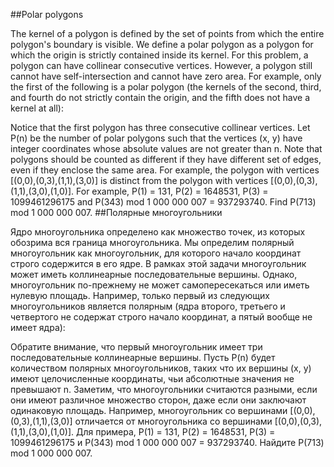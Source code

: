 ##Polar polygons

The kernel of a polygon is defined by the set of points from which the entire polygon's boundary is visible. We define a polar polygon as a polygon for which the origin is strictly contained inside its kernel.
For this problem, a polygon can have collinear consecutive vertices. However, a polygon still cannot have self-intersection and cannot have zero area.
For example, only the first of the following is a polar polygon (the kernels of the second, third, and fourth do not strictly contain the origin, and the fifth does not have a kernel at all):


Notice that the first polygon has three consecutive collinear vertices.
Let P(n) be the number of polar polygons such that the vertices (x, y) have integer coordinates whose absolute values are not greater than n.
Note that polygons should be counted as different if they have different set of edges, even if they enclose the same area. For example, the polygon with vertices [(0,0),(0,3),(1,1),(3,0)] is distinct from the polygon with vertices [(0,0),(0,3),(1,1),(3,0),(1,0)].
For example, P(1) = 131, P(2) = 1648531, P(3) = 1099461296175 and P(343) mod 1 000 000 007 = 937293740.
Find P(713) mod 1 000 000 007.
##Полярные многоугольники

Ядро многоугольника определено как множество точек, из которых обозрима вся граница многоугольника. Мы определим полярный многоугольник как многоугольник, для которого начало координат строго содержится в его ядре.
В рамках этой задачи многоугольник может иметь коллинеарные последовательные вершины. Однако, многоугольник по-прежнему не может самопересекаться или иметь нулевую площадь.
Например, только первый из следующих многоугольников является полярным (ядра второго, третьего и четвертого не содержат строго начало координат, а пятый вообще не имеет ядра):

Обратите внимание, что первый многоугольник имеет три последовательные коллинеарные вершины.
Пусть P(n) будет количеством полярных многоугольников, таких что их вершины (x, y) имеют целочисленные координаты, чьи абсолютные значения не превышают n.
Заметим, что многоугольники считаются разными, если они имеют различное множество сторон, даже если они заключают одинаковую площадь. Например, многоугольник со вершинами [(0,0),(0,3),(1,1),(3,0)] отличается от многоугольника со вершинами [(0,0),(0,3),(1,1),(3,0),(1,0)].
Для примера, P(1) = 131, P(2) = 1648531, P(3) = 1099461296175 и P(343) mod 1 000 000 007 = 937293740.
Найдите P(713) mod 1 000 000 007.
